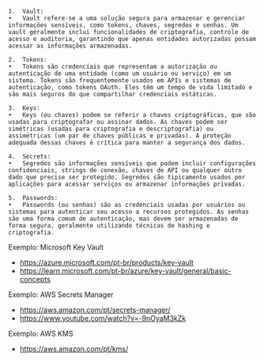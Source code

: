 	1.	Vault:
	•	Vault refere-se a uma solução segura para armazenar e gerenciar informações sensíveis, como tokens, chaves, segredos e senhas. Um vault geralmente inclui funcionalidades de criptografia, controle de acesso e auditoria, garantindo que apenas entidades autorizadas possam acessar as informações armazenadas.

	2.	Tokens:
	•	Tokens são credenciais que representam a autorização ou autenticação de uma entidade (como um usuário ou serviço) em um sistema. Tokens são frequentemente usados em APIs e sistemas de autenticação, como tokens OAuth. Eles têm um tempo de vida limitado e são mais seguros do que compartilhar credenciais estáticas.

	3.	Keys:
	•	Keys (ou chaves) podem se referir a chaves criptográficas, que são usadas para criptografar ou assinar dados. As chaves podem ser simétricas (usadas para criptografia e descriptografia) ou assimétricas (um par de chaves públicas e privadas). A proteção adequada dessas chaves é crítica para manter a segurança dos dados.

	4.	Secrets:
	•	Segredos são informações sensíveis que podem incluir configurações confidenciais, strings de conexão, chaves de API ou qualquer outro dado que precise ser protegido. Segredos são tipicamente usados por aplicações para acessar serviços ou armazenar informações privadas.

	5.	Passwords:
	•	Passwords (ou senhas) são as credenciais usadas por usuários ou sistemas para autenticar seu acesso a recursos protegidos. As senhas são uma forma comum de autenticação, mas devem ser armazenadas de forma segura, geralmente utilizando técnicas de hashing e criptografia.

Exemplo: Microsoft Key Vault
* https://azure.microsoft.com/pt-br/products/key-vault 
* https://learn.microsoft.com/pt-br/azure/key-vault/general/basic-concepts

Exemplo: AWS Secrets Manager
* https://aws.amazon.com/pt/secrets-manager/ 
*  https://www.youtube.com/watch?v=-9nOyaM3kZk 

Exemplo: AWS KMS
* https://aws.amazon.com/pt/kms/ 